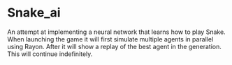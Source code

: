 # Snake_ai

An attempt at implementing a neural network that learns how to play Snake. When launching the game it will first simulate multiple agents in parallel using Rayon. After it will show a replay of the best agent in the generation. This will continue indefinitely.
